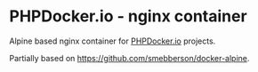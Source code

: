 PHPDocker.io - nginx container
==================================

Alpine based nginx container for [PHPDocker.io](http://phpdocker.io) projects.

Partially based on https://github.com/smebberson/docker-alpine.
